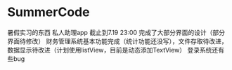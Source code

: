 # SummerCode
暑假实习的东西
私人助理app
截止到7.19 23:00
完成了大部分界面的设计（部分界面待修改）
财务管理系统基本功能完成（统计功能还没写），文件存取待改进，数据显示待改进（计划使用listView，目前是动态添加TextView）
登录系统还有些bug

